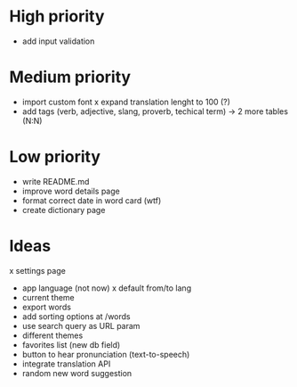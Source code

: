 # High priority
- add input validation

# Medium priority
- import custom font
x expand translation lenght to 100 (?)
- add tags (verb, adjective, slang, proverb, techical term) -> 2 more tables (N:N)

# Low priority
- write README.md
- improve word details page
- format correct date in word card (wtf)
- create dictionary page

# Ideas
x settings page
  - app language (not now)
  x default from/to lang
  - current theme
  - export words
- add sorting options at /words
- use search query as URL param
- different themes
- favorites list (new db field)
- button to hear pronunciation (text-to-speech)
- integrate translation API
- random new word suggestion